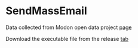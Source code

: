 # SendMassEmail

Data collected from Modon open data project [page](https://modon.gov.sa/ar/MediaCenter/OpenData/Pages/library.aspx)

Download the executable file from the release [tab](https://github.com/hajsf/SendMassEmail/releases)
